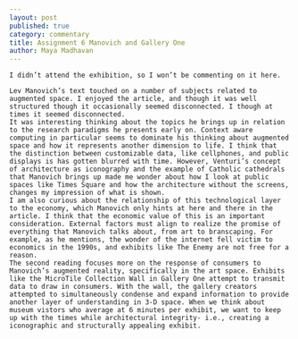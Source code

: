 ```yaml
---
layout: post
published: true
category: commentary
title: Assignment 6 Manovich and Gallery One
author: Maya Madhavan
---
```


	I didn’t attend the exhibition, so I won’t be commenting on it here.

	Lev Manovich’s text touched on a number of subjects related to augmented space. I enjoyed the article, and though it was well structured though it occasionally seemed disconnected. I though at times it seemed disconnected.
	It was interesting thinking about the topics he brings up in relation to the research paradigms he presents early on. Context aware computing in particular seems to dominate his thinking about augmented space and how it represents another dimension to life. I think that the distinction between customizable data, like cellphones, and public displays is has gotten blurred with time. However, Venturi’s concept of architecture as iconography and the example of Catholic cathedrals that Manovich brings up made me wonder about how I look at public spaces like Times Square and how the architecture without the screens, changes my impression of what is shown.
	I am also curious about the relationship of this technological layer to the economy, which Manovich only hints at here and there in the article. I think that the economic value of this is an important consideration. External factors must align to realize the promise of everything that Manovich talks about, from art to branscaping. For example, as he mentions, the wonder of the internet fell victim to economics in the 1990s, and exhibits like The Enemy are not free for a reason.
	The second reading focuses more on the response of consumers to Manovich’s augmented reality, specifically in the art space. Exhibits like the MicroTile Collection Wall in Gallery One attempt to transmit data to draw in consumers. With the wall, the gallery creators attempted to simultaneously condense and expand information to provide another layer of understanding in 3-D space. When we think about museum vistors who average at 6 minutes per exhibit, we want to keep up with the times while architectural integrity- i.e., creating a iconographic and structurally appealing exhibit. 
